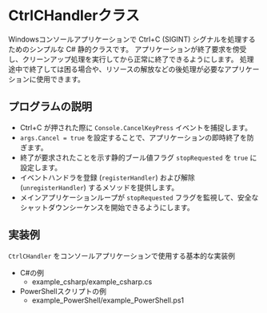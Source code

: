 # CtrlCHandlerクラス

Windowsコンソールアプリケーションで Ctrl+C (SIGINT) シグナルを処理するためのシンプルな C# 静的クラスです。
アプリケーションが終了要求を傍受し、クリーンアップ処理を実行してから正常に終了できるようにします。
処理途中で終了しては困る場合や、リソースの解放などの後処理が必要なアプリケーションに使用できます。

## プログラムの説明

* Ctrl+C が押された際に `Console.CancelKeyPress` イベントを捕捉します。
* `args.Cancel = true` を設定することで、アプリケーションの即時終了を防ぎます。
* 終了が要求されたことを示す静的ブール値フラグ `stopRequested` を `true` に設定します。
* イベントハンドラを登録 (`registerHandler`) および解除 (`unregisterHandler`) するメソッドを提供します。
* メインアプリケーションループが `stopRequested` フラグを監視して、安全なシャットダウンシーケンスを開始できるようにします。

## 実装例

`CtrlCHandler` をコンソールアプリケーションで使用する基本的な実装例

* C#の例
  * example_csharp/example_csharp.cs
* PowerShellスクリプトの例
  * example_PowerShell/example_PowerShell.ps1
